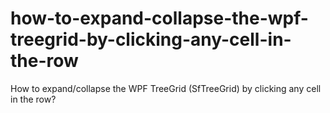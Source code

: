 # how-to-expand-collapse-the-wpf-treegrid-by-clicking-any-cell-in-the-row
How to expand/collapse the WPF TreeGrid (SfTreeGrid) by clicking any cell in the row?
